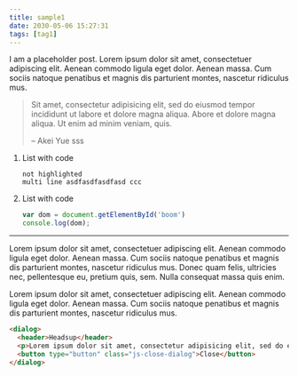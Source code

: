 ```yaml
---
title: sample1
date: 2030-05-06 15:27:31
tags: [tag1]
---
```


I am a placeholder post. Lorem ipsum dolor sit amet, consectetuer adipiscing elit. Aenean commodo ligula eget dolor. Aenean massa. Cum sociis natoque penatibus et magnis dis parturient montes, nascetur ridiculus mus.

> Sit amet, consectetur adipisicing elit, sed do eiusmod tempor incididunt ut labore et dolore magna aliqua. Abore et dolore magna aliqua. Ut enim ad minim veniam, quis.
>
> – Akei Yue
sss
1. List with code

    ```
    not highlighted
    multi line asdfasdfasdfasd ccc
    ```

2. List with code
    ```javascript
    var dom = document.getElementById('boom')
    console.log(dom);
    ```

---

Lorem ipsum dolor sit amet, consectetuer adipiscing elit. Aenean commodo ligula eget dolor. Aenean massa. Cum sociis natoque penatibus et magnis dis parturient montes, nascetur ridiculus mus. Donec quam felis, ultricies nec, pellentesque eu, pretium quis, sem. Nulla consequat massa quis enim.

Lorem ipsum dolor sit amet, consectetuer adipiscing elit. Aenean commodo ligula eget dolor. Aenean massa. Cum sociis natoque penatibus et magnis dis parturient montes, nascetur ridiculus mus.

```html
<dialog>
  <header>Headsup</header>
  <p>Lorem ipsum dolor sit amet, consectetur adipisicing elit, sed do eiusmod tempor incididunt ut labore et dolore magna.</p>
  <button type="button" class="js-close-dialog">Close</button>
</dialog>
```
